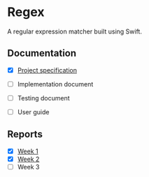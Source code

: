 # Regex

A regular expression matcher built using Swift.


## Documentation

- [x] [Project specification](Docs/SPECIFICATION.md)
- [ ] Implementation document
- [ ] Testing document
- [ ] User guide


## Reports

- [x] [Week 1](Docs/Reports/1.md)
- [x] [Week 2](Docs/Reports/2.md)
- [ ] Week 3
